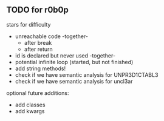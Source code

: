 ## TODO for r0b0p

stars for difficulty

- unreachable code -together-
  - after break
  - after return
- id is declared but never used -together-
- potential infinite loop (started, but not finished)
- add string methods!
- check if we have semantic analysis for UNPR3D1CTABL3
- check if we have semantic analysis for uncl3ar

optional future additions:

- add classes
- add kwargs

